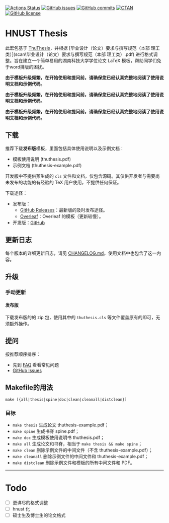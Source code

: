 [![Actions Status](https://github.com/tuna/thuthesis/workflows/Test/badge.svg)](https://github.com/tuna/thuthesis/actions)
[![GitHub issues](https://img.shields.io/github/issues/NagiSenbon/hnust_thesis)](https://github.com/NagiSenbon/hnust_thesis/issues)
[![GitHub commits](https://img.shields.io/github/commits-since/tuna/thuthesis/latest)](https://https://github.com/NagiSenbon/hnust_thesis/commits/master)
[![CTAN](https://img.shields.io/ctan/v/thuthesis)](https://www.ctan.org/pkg/thuthesis)
[![GitHub license](https://img.shields.io/github/license/NagiSenbon/hnust_thesis)](https://github.com/NagiSenbon/hnust_thesis/blob/master/LICENSE)


# HNUST Thesis

此宏包基于 [ThuThesis](https://github.com/tuna/thuthesis)，并根据 [毕业设计（论文）要求与撰写规范（本部  理工类）](scan\毕业设计（论文）要求与撰写规范（本部  理工类）.pdf) 进行格式调整。旨在建立一个简单易用的湖南科技大学学位论文 LaTeX 模板，帮助同学们免于word排版的困扰。

**由于模板升级频繁，在开始使用和提问前，请确保您已经认真完整地阅读了使用说明文档和示例代码。**

**由于模板升级频繁，在开始使用和提问前，请确保您已经认真完整地阅读了使用说明文档和示例代码。**

**由于模板升级频繁，在开始使用和提问前，请确保您已经认真完整地阅读了使用说明文档和示例代码。**

## 下载

推荐下载**发布版**模板，里面包括具体使用说明以及示例文档：

* 模板使用说明 (thuthesis.pdf)
* 示例文档 (thuthesis-example.pdf)

开发版中不提供预生成的 `cls` 文件和文档，仅包含源码。其仅供开发者与需要尚未发布的功能的有经验的 TeX 用户使用，不提供任何保证。

下载途径：

* 发布版：
  * [GitHub Releases](https://github.com/tuna/thuthesis/releases)：最新版的及时发布途径。
  * [Overleaf](https://www.overleaf.com/latex/templates/thuthesis-tsinghua-university-thesis-latex-template/wddqnwbyhtnk)：Overleaf 的模板（更新较慢）。
* 开发版：[GitHub](https://github.com/tuna/thuthesis)

## 更新日志

每个版本的详细更新日志，请见 [CHANGELOG.md](./CHANGELOG.md)。使用文档中也包含了这一内容。

## 升级

### 手动更新

#### 发布版

下载发布版的的 zip 包，使用其中的 `thuthesis.cls` 等文件覆盖原有的即可，无须额外操作。


## 提问
按推荐顺序排序：

* 先到 [FAQ](https://github.com/tuna/thuthesis/wiki/FAQ) 看看常见问题
* [GitHub Issues](https://github.com/tuna/thuthesis/issues)

## Makefile的用法

```shell
make [{all|thesis|spine|doc|clean|cleanall|distclean}]
```

### 目标

* `make thesis`    生成论文 thuthesis-example.pdf；
* `make spine`     生成书脊 spine.pdf；
* `make doc`       生成模板使用说明书 thuthesis.pdf；
* `make all`       生成论文和书脊，相当于 `make thesis && make spine`；
* `make clean`     删除示例文件的中间文件（不含 thuthesis-example.pdf）；
* `make cleanall`  删除示例文件的中间文件和 thuthesis-example.pdf；
* `make distclean` 删除示例文件和模板的所有中间文件和 PDF。

---

# Todo

- [ ] 更详尽的格式调整
- [ ] hnust 化
- [ ] 硕士生及博士生的论文格式 
